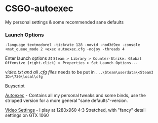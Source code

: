# CSGO-autoexec
My personal settings &amp; some recommended sane defaults

### Launch Options
    -language textmodorel -tickrate 128 -novid -nod3d9ex -console +mat_queue_mode 2 +exec autoexec.cfg -nojoy -threads 4

Enter launch options at
`Steam > Library > Counter-Strike: Global Offensive (right-click) > Properties > Set Launch Options...`


*video.txt and all .cfg files* needs to be put in `...\Steam\userdata\<Steam3 ID>\730\local\cfg`

[Buyscript](buyscript.cfg)

[Autoexec](autoexec.cfg) - Contains all my personal tweaks and some binds, use the stripped version for a more general "sane defaults"-version.


[Video Settings](video.txt) - I play at 1280x960 4:3 Stretched, with "fancy" detail settings on GTX 1060

